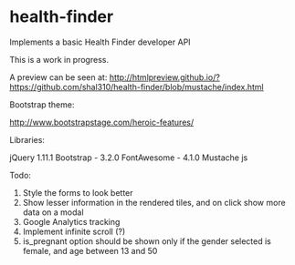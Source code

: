 health-finder
=============

Implements a basic Health Finder developer API 

This is a work in progress. 

A preview can be seen at: http://htmlpreview.github.io/?https://github.com/shal310/health-finder/blob/mustache/index.html


Bootstrap theme:

http://www.bootstrapstage.com/heroic-features/

Libraries:

jQuery 1.11.1
Bootstrap - 3.2.0
FontAwesome - 4.1.0
Mustache js

Todo:
1. Style the forms to look better
2. Show lesser information in the rendered tiles, and on click show more data on a modal
3. Google Analytics tracking
4. Implement infinite scroll (?)
5. is_pregnant option should be shown only if the gender selected is female, and age between 13 and 50